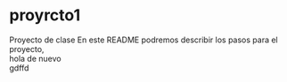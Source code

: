 # proyrcto1
Proyecto de clase 
En este README podremos describir los pasos para el proyecto,  
hola de nuevo  
gdffd
